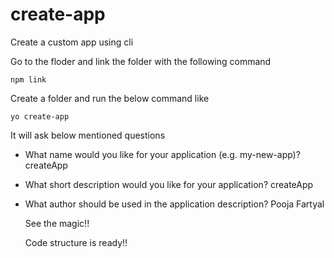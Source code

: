 # create-app
Create a custom app using cli

Go to the floder and link the folder with the following command


    npm link
    
    
 Create a folder and run the below command like 

    yo create-app
 
 It will ask below mentioned questions   
- What name would you like for your application (e.g. my-new-app)? createApp
- What short description would you like for your application?  createApp
- What author should be used in the application description?  Pooja Fartyal
    
  See the magic!!
  
  
  Code structure is ready!!
    
